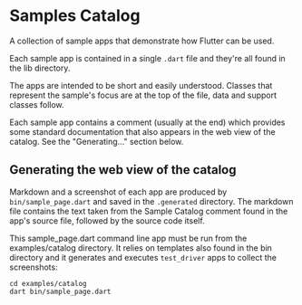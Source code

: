 Samples Catalog
=======

A collection of sample apps that demonstrate how Flutter can be used.

Each sample app is contained in a single `.dart` file and they're all found in
the lib directory.

The apps are intended to be short and easily understood. Classes that represent
the sample's focus are at the top of the file, data and support classes follow.

Each sample app contains a comment (usually at the end) which provides some
standard documentation that also appears in the web view of the catalog.
See the "Generating..." section below.

Generating the web view of the catalog
---------

Markdown and a screenshot of each app are produced by `bin/sample_page.dart`
and saved in the `.generated` directory. The markdown file contains
the text taken from the Sample Catalog comment found in the app's source
file, followed by the source code itself.

This sample_page.dart command line app must be run from the examples/catalog
directory. It relies on templates also found in the bin directory and it
generates and executes `test_driver` apps to collect the screenshots:

```
cd examples/catalog
dart bin/sample_page.dart
```
